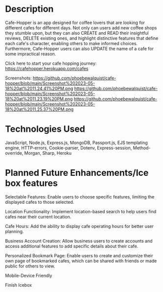 # Description
 Cafe-Hopper is an app designed for coffee lovers that are looking for different cafes for different days. Not only can users add new coffee shops they stumble upon, but they can also CREATE and READ their insightful reviews, DELETE existing ones, and highlight distinctive features that define each cafe's character, enabling others to make informed choices. Furthermore, Cafe-Hopper users can also UPDATE the name of a cafe for some impractical reason.
 
Click here to start your cafe hopping journey:
https://cafehopper.herokuapp.com/cafes

Screenshots:
https://github.com/phoebewalquist/cafe-hopper/blob/main/Screenshot%202023-05-18%20at%2011.24.41%20PM.png
https://github.com/phoebewalquist/cafe-hopper/blob/main/Screenshot%202023-05-18%20at%2011.23.19%20PM.png
https://github.com/phoebewalquist/cafe-hopper/blob/main/Screenshot%202023-05-18%20at%2011.25.37%20PM.png


# Technologies Used
JavaScript, Node.js, Express.js, MongoDB, Passport.js, EJS templating engine,
HTTP-errors, Cookie-parser, Dotenv, Express-session, Method-override, Morgan, Sharp, Heroku 

# Planned Future Enhancements/Ice box features
Selectable Features: Enable users to choose specific features, limiting the displayed cafes to those selected.

Location Functionality: Implement location-based search to help users find cafes near their current location.

Cafe Hours: Add the ability to display cafe operating hours for better user planning.

Business Account Creation: Allow business users to create accounts and access additional features to add specific details about their cafe.

Personalized Bookmark Page: Enable users to create and customize their own page of bookmarked cafes, which can be shared with friends or made public for others to view.


Mobile-Device Friendly

Finish Icebox
